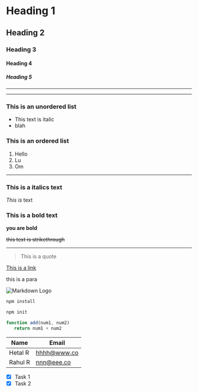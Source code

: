 # Heading 1
## Heading 2

### Heading 3
#### Heading 4
##### Heading 5


___
---
### This is an unordered list
* This text  is italic 
* blah
### This is an ordered list
1. Hello
1. Lu
1. Om
___

### This is a italics text

*This is* text

### This is a bold text
**you are bold**

~~this text is strikethrough~~

___


> This is a quote
<!--Links-->
[This is a link](http://www.google.com)

<!-- Inline code block-->
 <p> this is a para </p>

 <!-- Images -->
 ![Markdown Logo](https://markdown-here.com/img/icon256.png)

 <!-- local image -->

<!-- ![Local Image](NewpicHeta.PNG) -->

```bash
npm install

npm init
```

``` javascript
function add(num1, num2)
   return num1 + num2
````


<!-- tables -->
| Name | Email|
|------|------|
|Hetal R|hhhh@www.co|
|Rahul R|nnn@eee.co|

<!-- Task Lists -->

* [x] Task 1
* [x] Task 2
